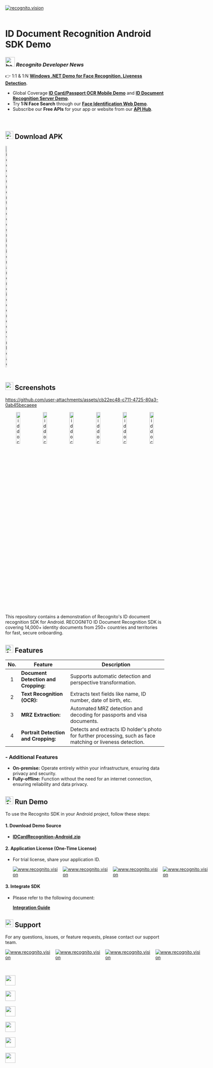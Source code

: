 <a href="https://recognito.vision" style="display: flex; align-items: center;">
    <img src="https://github.com/recognito-vision/Linux-FaceRecognition-FaceLivenessDetection/assets/153883841/b82f5c35-09d0-4064-a252-4bcd14e22407" alt="recognito.vision"/>
</a><br/>

# ID Document Recognition Android SDK Demo

### <img src="https://github.com/user-attachments/assets/59da5e7c-9a2e-40c4-821b-5b1e05fb905b" alt="home" width="30"> _Recognito Developer News_
👉 1:1 & 1:N [**Windows .NET Demo for Face Recognition, Liveness Detection**](https://github.com/recognito-vision/FaceRecognition-LivenessDetection-CSharp-.Net).
- Global Coverage [**ID Card/Passport OCR Mobile Demo**](https://github.com/recognito-vision/Android-ID-Document-Recognition/tree/main) and [**ID Document Recognition Server Demo**](https://github.com/recognito-vision/Linux-ID-Document-Recognition).
- Try **1:N Face Search** through our [**Face Identification Web Demo**](https://github.com/recognito-vision/Linux-FaceRecognition-FaceLivenessDetection/tree/main/Identification(1%3AN)-Demo).
- Subscribe our **Free APIs** for your app or website from our [**API Hub**](https://rapidapi.com/organization/recognito).
<!--- Clone our [**Hugging Face space**](https://huggingface.co/recognito) for your IDV project setup.-->
<br/>

## <img src="https://github.com/recognito-vision/Android-FaceRecognition-FaceLivenessDetection/assets/153883841/fed3ae2d-b0be-4327-ba59-31cd62bee983" alt="face recognition, liveness detection android apk download" width="25">  Download APK
<a href="https://drive.google.com/file/d/10847fZyLqhIb5FjILye2EDggNPceCyq0/view?usp=drive_link" style="display: flex; align-items: center;">
    <img src="https://github.com/recognito-vision/Android-FaceRecognition-FaceLivenessDetection/assets/153883841/6277f598-aae5-44a3-ab16-4eb19e023d56", alt="id document recognition android demo download" width=10%/>
</a><br/>


## <img src="https://github.com/user-attachments/assets/63ecb844-0f27-4d26-8d8d-3b7d5e73ef66" alt="youtube" width="25">  Screenshots
https://github.com/user-attachments/assets/cb22ec48-c711-4725-80a3-0ab45becaeee

<p align="center">
  <img src="https://github.com/user-attachments/assets/4ce650f0-1cf2-4325-9cd3-d47b891decf4" alt="id document recognition android demo snap 1" width="16%" />
  <img src="https://github.com/user-attachments/assets/5724f722-c09b-401a-b295-e7001766de4b" alt="id document recognition android demo snap 2" width="16%" />
  <img src="https://github.com/user-attachments/assets/b22bdb18-ad98-4695-af01-12e9798868e2" alt="id document recognition android demo snap 3" width="16%" />
  <img src="https://github.com/user-attachments/assets/a0846530-0088-4523-ba16-5a4dbe36817a" alt="id document recognition android demo snap 4" width="16%" />
  <img src="https://github.com/user-attachments/assets/c5d5a573-ffec-4bc1-94dc-9c8c9ae4d4a0" alt="id document recognition android demo snap 5" width="16%" />
  <img src="https://github.com/user-attachments/assets/54791eeb-2a42-4a78-a312-8d2330dad4b7" alt="id document recognition android demo snap 6" width="16%" />
</p>

This repository contains a demonstration of Recognito's ID document recognition SDK for Android. 
RECOGNITO ID Document Recognition SDK is covering 14,000+ identity documents from 250+ countries and territories for fast, secure onboarding.

## <img src="https://github.com/recognito-vision/Linux-FaceRecognition-FaceLivenessDetection/assets/153883841/d0991c83-44f0-4d38-bcc8-74376ce93ded" alt="feature" width="25">  Features
| No.      | Feature | Description |
  |:------------------:|------------------|------------------|
  | 1        | **Document Detection and Cropping:**   | Supports automatic detection and perspective transformation. |
  | 2        | **Text Recognition (OCR):**    | Extracts text fields like name, ID number, date of birth, etc. |
  | 3        | **MRZ Extraction:**   | Automated MRZ detection and decoding for passports and visa documents. |
  | 4        | **Portrait Detection and Cropping:**   | Detects and extracts ID holder's photo for further processing, such as face matching or liveness detection. |

### - Additional Features
- **On-premise:** Operate entirely within your infrastructure, ensuring data privacy and security.
- **Fully-offline:** Function without the need for an internet connection, ensuring reliability and data privacy.

## <img src="https://github.com/recognito-vision/Android-FaceRecognition-FaceLivenessDetection/assets/153883841/05f9ac6c-1224-46a9-8c74-04b8f8cfe5ab" alt="face recognition, liveness detection android SDK API" width="25">  Run Demo
To use the Recognito SDK in your Android project, follow these steps:
#### 1. Download Demo Source 
- [**IDCardRecognition-Android.zip**](https://drive.google.com/file/d/1aTgtQx-xoWALW26J1GoqsnUDuGnfulN7/view?usp=drive_link  )

#### 2. Application License (One-Time License)
- For trial license, share your application ID.
  
  <div style="display: flex; align-items: center;">
    <a target="_blank" href="mailto:hassan@recognito.vision"><img src="https://img.shields.io/badge/email-hassan@recognito.vision-blue.svg?logo=gmail " alt="www.recognito.vision"></a>
    &nbsp;&nbsp;&nbsp;&nbsp;<a target="_blank" href="https://wa.me/+14158003112"><img src="https://img.shields.io/badge/whatsapp-+14158003112-blue.svg?logo=whatsapp " alt="www.recognito.vision"></a>
    &nbsp;&nbsp;&nbsp;&nbsp;<a target="_blank" href="https://t.me/recognito_vision"><img src="https://img.shields.io/badge/telegram-@recognito__vision-blue.svg?logo=telegram " alt="www.recognito.vision"></a>
    &nbsp;&nbsp;&nbsp;&nbsp;<a target="_blank" href="https://join.slack.com/t/recognito-workspace/shared_invite/zt-2d4kscqgn-"><img src="https://img.shields.io/badge/slack-recognito__workspace-blue.svg?logo=slack " alt="www.recognito.vision"></a>
  </div>

#### 3. Integrate SDK
- Please refer to the following document:

   [**Integration Guide**](https://docs.recognito.vision/id-document-recognition-sdk/integration-guide/android/sample-application)

## <img src="https://github.com/recognito-vision/Linux-FaceRecognition-FaceLivenessDetection/assets/153883841/78c5efee-15f3-4406-ab4d-13fd1182d20c" alt="contact" width="25">  Support
For any questions, issues, or feature requests, please contact our support team.

<div style="display: flex; align-items: center;">
    <a target="_blank" href="mailto:hassan@recognito.vision"><img src="https://img.shields.io/badge/email-hassan@recognito.vision-blue.svg?logo=gmail " alt="www.recognito.vision"></a>
    &nbsp;&nbsp;&nbsp;&nbsp;<a target="_blank" href="https://wa.me/+14158003112"><img src="https://img.shields.io/badge/whatsapp-+14158003112-blue.svg?logo=whatsapp " alt="www.recognito.vision"></a>
    &nbsp;&nbsp;&nbsp;&nbsp;<a target="_blank" href="https://t.me/recognito_vision"><img src="https://img.shields.io/badge/telegram-@recognito__vision-blue.svg?logo=telegram " alt="www.recognito.vision"></a>
    &nbsp;&nbsp;&nbsp;&nbsp;<a target="_blank" href="https://join.slack.com/t/recognito-workspace/shared_invite/zt-2d4kscqgn-"><img src="https://img.shields.io/badge/slack-recognito__workspace-blue.svg?logo=slack " alt="www.recognito.vision"></a>
</div>
<br/>
<p align="center">
    &emsp;&emsp;<a href="https://recognito.vision" style="display: flex; align-items: center;"><img src="https://recognito.vision/wp-content/uploads/2024/03/recognito_64_cl.png" style="width: 32px; margin-right: 5px;"/></a>
    &nbsp;&nbsp;&nbsp;&nbsp;<a href="https://www.linkedin.com/company/recognito-vision" style="display: flex; align-items: center;"><img src="https://recognito.vision/wp-content/uploads/2024/03/linkedin_64_cl.png" style="width: 32px; margin-right: 5px;"/></a>
    &nbsp;&nbsp;&nbsp;&nbsp;<a href="https://huggingface.co/recognito" style="display: flex; align-items: center;"><img src="https://recognito.vision/wp-content/uploads/2024/03/hf_64_cl.png" style="width: 32px; margin-right: 5px;"/></a>
    &nbsp;&nbsp;&nbsp;&nbsp;<a href="https://github.com/recognito-vision" style="display: flex; align-items: center;"><img src="https://recognito.vision/wp-content/uploads/2024/03/github_64_cl.png" style="width: 32px; margin-right: 5px;"/></a>
    &nbsp;&nbsp;&nbsp;&nbsp;<a href="https://hub.docker.com/u/recognito" style="display: flex; align-items: center;"><img src="https://recognito.vision/wp-content/uploads/2024/03/docker_64_cl.png" style="width: 32px; margin-right: 5px;"/></a>
    &nbsp;&nbsp;&nbsp;&nbsp;<a href="https://www.youtube.com/@recognito-vision" style="display: flex; align-items: center;"><img src="https://recognito.vision/wp-content/uploads/2024/04/youtube_64_cl.png" style="width: 32px; margin-right: 5px;"/></a>
</p>
